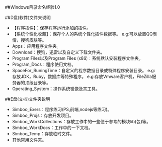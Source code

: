 ##Windows目录命名经验1.0

##D盘(软件)文件夹说明
* 【程序插件】：保存程序运行添加的插件。
* 【系统个性化收藏】：保存个人的系统个性化插件数据等。
 e.g:可以放置QQ表情，搜狗皮肤等。
* Apps：应用程序文件夹。
* Download：搜狗，迅雷以及自定义下载文件夹。
* Program Files以及Program Files (x86)：系统默认安装程序文件夹。
* Program_Docs：程序使用文档。
* SpaceFor_RuningTime：自定义的程序数据目录或特殊程序安装目录。
 e.g:存放JDK，Ruby，数据库等特殊程序。
 e.g:存放Vmware客户机，FileZilla服务器的顶级目录等。
* Operating_System：操作系统镜像及其工具。

##E盘(文档)文件夹说明
* Simboo_Exers：程序练习(PS,前端,nodejs等练习)。
* Simboo_Projs：存放开发项目。
* Simboo_WorkCollections：存放工作中的一些便于参考的模块lib(包)等。
* Simboo_WorkDocs：工作中的一下文档。
* Simboo_Temp：存放临时文件。
* 其他常用文件夹。
